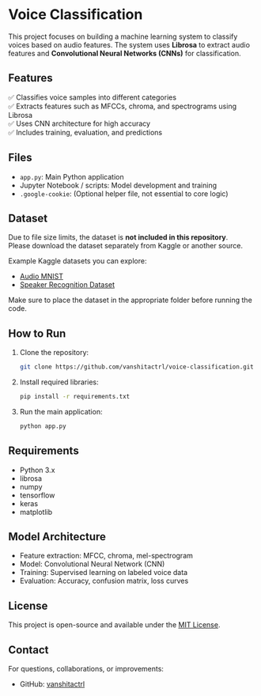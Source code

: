 # Voice Classification

This project focuses on building a machine learning system to classify voices based on audio features. The system uses **Librosa** to extract audio features and **Convolutional Neural Networks (CNNs)** for classification.

## Features

✅ Classifies voice samples into different categories  
✅ Extracts features such as MFCCs, chroma, and spectrograms using Librosa  
✅ Uses CNN architecture for high accuracy  
✅ Includes training, evaluation, and predictions

## Files

- `app.py`: Main Python application  
- Jupyter Notebook / scripts: Model development and training  
- `.google-cookie`: (Optional helper file, not essential to core logic)

## Dataset

Due to file size limits, the dataset is **not included in this repository**.  
Please download the dataset separately from Kaggle or another source.

Example Kaggle datasets you can explore:
- [Audio MNIST](https://www.kaggle.com/datasets/ervinas/audio-mnist)
- [Speaker Recognition Dataset](https://www.kaggle.com/datasets/ejlok1/toronto-emotional-speech-set-tess)

Make sure to place the dataset in the appropriate folder before running the code.

## How to Run

1. Clone the repository:
    ```bash
    git clone https://github.com/vanshitactrl/voice-classification.git
    ```

2. Install required libraries:
    ```bash
    pip install -r requirements.txt
    ```

3. Run the main application:
    ```bash
    python app.py
    ```

## Requirements

- Python 3.x  
- librosa  
- numpy  
- tensorflow  
- keras  
- matplotlib

## Model Architecture

- Feature extraction: MFCC, chroma, mel-spectrogram  
- Model: Convolutional Neural Network (CNN)  
- Training: Supervised learning on labeled voice data  
- Evaluation: Accuracy, confusion matrix, loss curves

## License

This project is open-source and available under the [MIT License](LICENSE).

## Contact

For questions, collaborations, or improvements:
- GitHub: [vanshitactrl](https://github.com/vanshitactrl)

